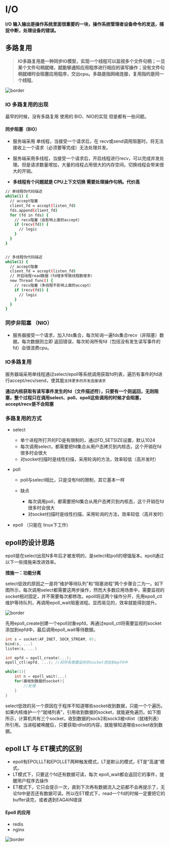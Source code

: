 # I/O 



**I/O 输入输出是操作系统里面很重要的一块，操作系统管理者设备命令的发送，捕捉中断，处理设备的错误。**















## 多路复用

> **IO多路复用是一种同步IO模型，实现一个线程可以监视多个文件句柄；一旦某个文件句柄就绪，就能够通知应用程序进行相应的读写操作；没有文件句柄就绪时会阻塞应用程序，交出cpu。多路是指网络连接，复用指的是同一个线程**。

![border](https://pic2.zhimg.com/80/18d8525aceddb840ea4c131002716221_1440w.jpg)



### IO 多路复用的出现

最早的时候，没有多路复用 使用的 BIO、NIO的实现 但是都有一些问题。



#### 同步阻塞（BIO）

* 服务端采用 单线程，当接受一个请求后，在 recv或send调用阻塞时。将无法接收上一个请求（必须要等完成）无法处理并发。

* 服务端采用多线程，当接受一个请求后，开启线程进行recv，可以完成并发处理。但是请求数量增加，大量的线程占用很大的内存空间。切换线程会带来很大的开销。

* **多线程有个问题就是 CPU上下文切换 需要处理操作句柄。代价高**

  

```bash
// 单线程伪代码描述
while(1) {
  // accept阻塞
  client_fd = accept(listen_fd)
  fds.append(client_fd)
  for (fd in fds) {
    // recv阻塞（会影响上面的accept）
    if (recv(fd)) {
      // logic
    }
  }  
}


// 多线程伪代码描述
while(1) {
  // accept阻塞
  client_fd = accept(listen_fd)
  // 开启线程read数据（fd增多导致线程数增多）
  new Thread func() {
    // recv阻塞（多线程不影响上面的accept）
    if (recv(fd)) {
      // logic
    }
  }  
}
```



### 同步非阻塞 （NIO）

* 服务器接受一个请求，加入fds集合，每次轮询一遍fds集合recv（非阻塞）数据。每次数据则立即 返回错误，每次轮询所有fd（包括没有发生读写事件的fd）会很浪费cpu。



### IO多路复用

服务器端采用单线程通过select/epoll等系统调用获取fd列表，遍历有事件的fd进行accept/recv/send，使其能`支持更多的并发连接请求`

**通过内核获取有读写事件发生的fd（文件描述符），只要有一个则返回，无则阻塞，整个过程只在调用select、poll、epoll这些调用的时候才会阻塞，accept/recv是不会阻塞**



### 多路复用的方式

* select
  * 单个进程所打开的FD是有限制的，通过FD_SETSIZE设置，默认1024
  * 每次调用select，都需要把fd集合从用户态拷贝到内核态，这个开销在fd很多时会很大
  * 对socket扫描时是线性扫描，采用轮询的方法，效率较低（高并发时）

* poll

  * poll与select相比，只是没有fd的限制，其它基本一样

  * 缺点

    * 每次调用poll，都需要把fd集合从用户态拷贝到内核态，这个开销在fd很多时会很大
    * 对socket扫描时是线性扫描，采用轮询的方法，效率较低（高并发时）

    

* epoll （只能在  linux下工作）



## **epoll的设计思路**

epoll是在select出现N多年后才被发明的，是select和poll的增强版本。epoll通过以下一些措施来改进效率。

**措施一：功能分离**

select低效的原因之一是将“维护等待队列”和“阻塞进程”两个步骤合二为一。如下图所示，每次调用select都需要这两步操作，然而大多数应用场景中，需要监视的socket相对固定，并不需要每次都修改。epoll将这两个操作分开，先用epoll_ctl维护等待队列，再调用epoll_wait阻塞进程。显而易见的，效率就能得到提升。

![border](https://pic2.zhimg.com/v2-5ce040484bbe61df5b484730c4cf56cd_b.jpg)

先用epoll_create创建一个epoll对象epfd，再通过epoll_ctl将需要监视的socket添加到epfd中，最后调用epoll_wait等待数据。

```c
int s = socket(AF_INET, SOCK_STREAM, 0);   
bind(s, ...)
listen(s, ...)

int epfd = epoll_create(...);
epoll_ctl(epfd, ...); //将所有需要监听的socket添加到epfd中

while(1){
    int n = epoll_wait(...)
    for(接收到数据的socket){
        //处理
    }
}
```



select低效的另一个原因在于程序不知道哪些socket收到数据，只能一个个遍历。如果内核维护一个“就绪列表”，引用收到数据的socket，就能避免遍历。如下图所示，计算机共有三个socket，收到数据的sock2和sock3被rdlist（就绪列表）所引用。当进程被唤醒后，只要获取rdlist的内容，就能够知道哪些socket收到数据。





## **epoll LT 与 ET模式的区别**

- epoll有EPOLLLT和EPOLLET两种触发模式，LT是默认的模式，ET是“高速”模式。
- LT模式下，只要这个fd还有数据可读，每次 epoll_wait都会返回它的事件，提醒用户程序去操作
- ET模式下，它只会提示一次，直到下次再有数据流入之前都不会再提示了，无论fd中是否还有数据可读。所以在ET模式下，read一个fd的时候一定要把它的buffer读完，或者遇到EAGAIN错误



#### Epoll 的应用

* redis
* nginx

![border](https://pic3.zhimg.com/v2-5061e5d3791e31a62a394b0b5ce1c986_b.jpg)

































